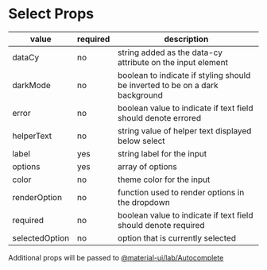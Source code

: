 # Select Props

| value          | required | description                                                                  |
| -------------- | -------- | ---------------------------------------------------------------------------- |
| dataCy         | no       | string added as the data-cy attribute on the input element                   |
| darkMode       | no       | boolean to indicate if styling should be inverted to be on a dark background |
| error          | no       | boolean value to indicate if text field should denote errored                |
| helperText     | no       | string value of helper text displayed below select                           |
| label          | yes      | string label for the input                                                   |
| options        | yes      | array of options                                                             |
| color          | no       | theme color for the input                                                    |
| renderOption   | no       | function used to render options in the dropdown                              |
| required       | no       | boolean value to indicate if text field should denote required               |
| selectedOption | no       | option that is currently selected                                            |

Additional props will be passed to [@material-ui/lab/Autocomplete](https://material-ui.com/api/autocomplete/)
